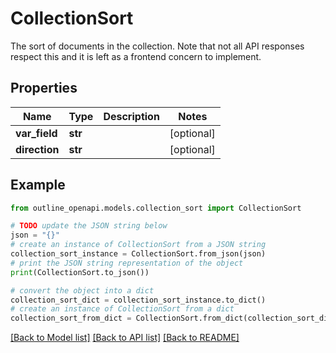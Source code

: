 # CollectionSort

The sort of documents in the collection. Note that not all API responses respect this and it is left as a frontend concern to implement.

## Properties

Name | Type | Description | Notes
------------ | ------------- | ------------- | -------------
**var_field** | **str** |  | [optional] 
**direction** | **str** |  | [optional] 

## Example

```python
from outline_openapi.models.collection_sort import CollectionSort

# TODO update the JSON string below
json = "{}"
# create an instance of CollectionSort from a JSON string
collection_sort_instance = CollectionSort.from_json(json)
# print the JSON string representation of the object
print(CollectionSort.to_json())

# convert the object into a dict
collection_sort_dict = collection_sort_instance.to_dict()
# create an instance of CollectionSort from a dict
collection_sort_from_dict = CollectionSort.from_dict(collection_sort_dict)
```
[[Back to Model list]](../README.md#documentation-for-models) [[Back to API list]](../README.md#documentation-for-api-endpoints) [[Back to README]](../README.md)


